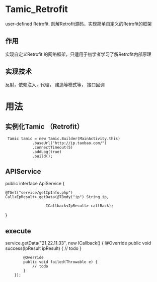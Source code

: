 # Tamic_Retrofit
user-defined Retrofit.  剖解Retrofit源码，实现简单自定义的Retrofit的框架




作用
-

实现自定义Retrofit 的网络框架，只适用于初学者学习了解Retrofit内部原理

实现技术
--
反射，依赖注入，代理， 建造等模式等， 接口回调



# 用法

实例化Tamic （Retrofit）
--
     Tamic tamic = new Tamic.Builder(MainActivity.this)
                .baseUrl("http://ip.taobao.com/")
                .connectTimeout(5)
                .addLog(true)
                .build();
                
                
APIService 
--

   public interface ApiService {

    @TGet("service/getIpInfo.php")
    Call<IpResult> getData(@TBody("ip") String ip,

                      ICallback<IpResult> callBack);
}

execute
--
service.getData("21.22.11.33", new ICallback<IpResult>() {
            @Override
            public void success(IpResult ipResult) {
                // todo
            }

            @Override
            public void failed(Throwable e) {
                // todo
            }
        });
